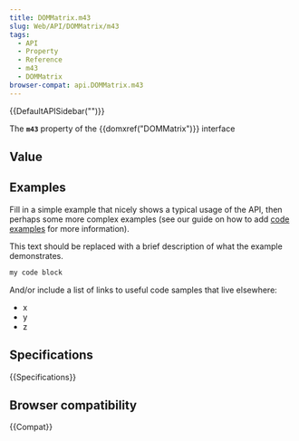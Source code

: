 ```yaml
---
title: DOMMatrix.m43
slug: Web/API/DOMMatrix/m43
tags:
  - API
  - Property
  - Reference
  - m43
  - DOMMatrix
browser-compat: api.DOMMatrix.m43
---
```

{{DefaultAPISidebar("")}}

The **`m43`** property of the {{domxref("DOMMatrix")}} interface 

## Value



## Examples

Fill in a simple example that nicely shows a typical usage of the API, then perhaps some more complex examples (see our guide on how to add [code examples](/en-US/docs/MDN/Contribute/Structures/Code_examples) for more information).

This text should be replaced with a brief description of what the example demonstrates.

```js
my code block
```

And/or include a list of links to useful code samples that live elsewhere:

*   x
*   y
*   z

## Specifications

{{Specifications}}

## Browser compatibility

{{Compat}}


